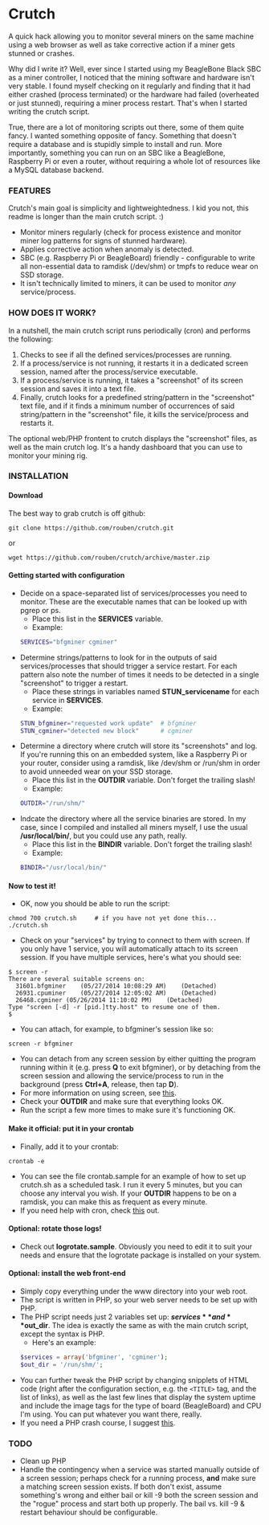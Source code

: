 # Crutch
A quick hack allowing you to monitor several miners on the same machine using a web browser as well as take corrective action if a miner gets stunned or crashes.

Why did I write it? Well, ever since I started using my BeagleBone Black SBC as a miner controller, I noticed that the mining software and hardware isn't very stable. I found myself checking on it regularly and finding that it had either crashed (process terminated) or the hardware had failed (overheated or just stunned), requiring a miner process restart. That's when I started writing the crutch script.

True, there are a lot of monitoring scripts out there, some of them quite fancy. I wanted something opposite of fancy. Something that doesn't require a database and is stupidly simple to install and run. More importantly, something you can run on an SBC like a BeagleBone, Raspberry Pi or even a router, without requiring a whole lot of resources like a MySQL database backend.

### FEATURES
Crutch's main goal is simplicity and lightweightedness. I kid you not, this readme is longer than the main crutch script. :)

* Monitor miners regularly (check for process existence and monitor miner log patterns for signs of stunned hardware).
* Applies corrective action when anomaly is detected.
* SBC (e.g. Raspberry Pi or BeagleBoard) friendly - configurable to write all non-essential data to ramdisk (/dev/shm) or tmpfs to reduce wear on SSD storage.
* It isn't technically limited to miners, it can be used to monitor *any* service/process.

### HOW DOES IT WORK?
In a nutshell, the main crutch script runs periodically (cron) and performs the following:

1. Checks to see if all the defined services/processes are running.
2. If a process/service is not running, it restarts it in a dedicated screen session, named after the process/service executable.
3. If a process/service is running, it takes a "screenshot" of its screen session and saves it into a text file.
4. Finally, crutch looks for a predefined string/pattern in the "screenshot" text file, and if it finds a minimum number of occurrences of said string/pattern in the "screenshot" file, it kills the service/process and restarts it.

The optional web/PHP frontent to crutch displays the "screenshot" files, as well as the main crutch log. It's a handy dashboard that you can use to monitor your mining rig.

### INSTALLATION

#### Download
The best way to grab crutch is off github:
```
git clone https://github.com/rouben/crutch.git
```
or
```
wget https://github.com/rouben/crutch/archive/master.zip
```

#### Getting started with configuration

* Decide on a space-separated list of services/processes you need to monitor. These are the executable names that can be looked up with pgrep or ps.
  * Place this list in the **SERVICES** variable.
  * Example:
  ```bash
  SERVICES="bfgminer cgminer"
  ```
* Determine strings/patterns to look for in the outputs of said services/processes that should trigger a service restart. For each pattern also note the number of times it needs to be detected in a single "screenshot" to trigger a restart.
  * Place these strings in variables named **STUN_servicename** for each service in **SERVICES**.
  * Example:
  ```bash
  STUN_bfgminer="requested work update"  # bfgminer
  STUN_cgminer="detected new block"      # cgminer
  ```
* Determine a directory where crutch will store its "screenshots" and log. If you're running this on an embedded system, like a Raspberry Pi or your router, consider using a ramdisk, like /dev/shm or /run/shm in order to avoid unneeded wear on your SSD storage.
  * Place this list in the **OUTDIR** variable. Don't forget the trailing slash!
  * Example:
  ```bash
  OUTDIR="/run/shm/"
  ```
* Indcate the directory where all the service binaries are stored. In my case, since I compiled and installed all miners myself, I use the usual **/usr/local/bin/**, but you could use any path, really.
  * Place this list in the **BINDIR** variable. Don't forget the trailing slash!
  * Example:
  ```bash
  BINDIR="/usr/local/bin/"
  ```

#### Now to test it!

* OK, now you should be able to run the script:
```
chmod 700 crutch.sh     # if you have not yet done this...
./crutch.sh
```
* Check on your "services" by trying to connect to them with screen. If you only have 1 service, you will automatically attach to its screen session. If you have multiple services, here's what you should see:
```
$ screen -r
There are several suitable screens on:
  31601.bfgminer	(05/27/2014 10:08:29 AM)	(Detached)
  26931.cpuminer	(05/27/2014 12:05:02 AM)	(Detached)
  26468.cgminer	(05/26/2014 11:10:02 PM)	(Detached)
Type "screen [-d] -r [pid.]tty.host" to resume one of them.
$
```
  * You can attach, for example, to bfgminer's session like so:
  ```
  screen -r bfgminer
  ```
  * You can detach from any screen session by either quitting the program running within it (e.g. press **Q** to exit bfgminer), or by detaching from the screen session and allowing the service/process to run in the background (press **Ctrl+A**, release, then tap **D**).
  * For more information on using screen, see [this](http://lmgtfy.com/?q=screen+howto).
* Check your **OUTDIR** and make sure that everything looks OK.
* Run the script a few more times to make sure it's functioning OK.

#### Make it official: put it in your crontab

* Finally, add it to your crontab:
```
crontab -e
```
  * You can see the file crontab.sample for an example of how to set up crutch.sh as a scheduled task. I run it every 5 minutes, but you can choose any interval you wish. If your **OUTDIR** happens to be on a ramdisk, you can make this as frequent as every minute.
  * If you need help with cron, check [this](http://lmgtfy.com/?q=crontab+howto) out.

#### Optional: rotate those logs!

* Check out **logrotate.sample**. Obviously you need to edit it to suit your needs and ensure that the logrotate package is installed on your system.

#### Optional: install the web front-end

* Simply copy everything under the www directory into your web root.
* The script is written in PHP, so your web server needs to be set up with PHP.
* The PHP script needs just 2 variables set up: **$services** and **$out_dir**. The idea is exactly the same as with the main crutch script, except the syntax is PHP.
  * Here's an example:
  ```php
  $services = array('bfgminer', 'cgminer');
  $out_dir = '/run/shm/';
  ```
* You can further tweak the PHP script by changing snipplets of HTML code (right after the configuration section, e.g. the ```<TITLE>``` tag, and the list of links), as well as the last few lines that display the system uptime and include the image tags for the type of board (BeagleBoard) and CPU I'm using. You can put whatever you want there, really.
* If you need a PHP crash course, I suggest [this](http://www.codecademy.com/tracks/php).

### TODO

* Clean up PHP
* Handle the contingency when a service was started manually outside of a screen session; perhaps check for a running process, **and** make sure a matching screen session exists. If both don't exist, assume something's wrong and either bail or kill -9 both the screen session and the "rogue" process and start both up properly. The bail vs. kill -9 & restart behaviour should be configurable.
